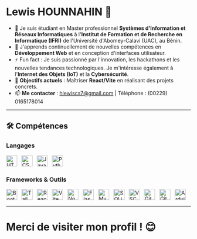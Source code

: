 # Lewis HOUNNAHIN 👋  

- 🔭 Je suis étudiant en Master professionnel **Systèmes d'Information et Réseaux Informatiques** à l'**Institut de Formation et de Recherche en Informatique (IFRI)** de l'Université d'Abomey-Calavi (UAC), au Bénin.    
- 🌱 J'apprends continuellement de nouvelles compétences en **Développement Web** et en conception d'interfaces utilisateur.  
- ⚡ Fun fact : Je suis passionné par l'innovation, les hackathons et les nouvelles tendances technologiques. Je m'intéresse également à l'**Internet des Objets (IoT)** et la **Cybersécurité**. 
- 🎯 **Objectifs actuels** : Maîtriser **React/Vite** en réalisant des projets concrets.
- 📫 **Me contacter** : [hlewiscs7@gmail.com](mailto:hlewiscs7@gmail.com) | Téléphone : (00229) 0165178014   

---

## 🛠️ Compétences  

### **Langages**  
<p align="left">
  <img alt="HTML5" width="30px" src="https://cdn.jsdelivr.net/gh/devicons/devicon/icons/html5/html5-original.svg" />&nbsp;&nbsp;
  <img alt="CSS3" width="30px" src="https://cdn.jsdelivr.net/gh/devicons/devicon/icons/css3/css3-original.svg" />&nbsp;&nbsp;
  <img alt="JavaScript" width="30px" src="https://cdn.jsdelivr.net/gh/devicons/devicon/icons/javascript/javascript-original.svg" />&nbsp;&nbsp;
  <img alt="Python" width="30px" src="https://cdn.jsdelivr.net/gh/devicons/devicon/icons/python/python-original.svg" />&nbsp;&nbsp;
</p>

### **Frameworks & Outils**  
<p align="left">
  <img alt="Bootstrap" width="30px" src="https://cdn.jsdelivr.net/gh/devicons/devicon/icons/bootstrap/bootstrap-original.svg" />&nbsp;&nbsp;
  <img alt="TailwindCSS" width="30px" src="https://cdn.jsdelivr.net/gh/devicons/devicon/icons/tailwindcss/tailwindcss-original.svg" />&nbsp;&nbsp;
  <img alt="React" width="30px" src="https://cdn.jsdelivr.net/gh/devicons/devicon/icons/react/react-original.svg" />&nbsp;&nbsp;
  <img alt="Vite" width="30px" src="https://cdn.jsdelivr.net/gh/devicons/devicon/icons/vite/vite-original.svg" />&nbsp;&nbsp;
  <img alt="Node.js" width="30px" src="https://cdn.jsdelivr.net/gh/devicons/devicon/icons/nodejs/nodejs-original.svg" />&nbsp;&nbsp;
  <img alt="Flask" width="30px" src="https://cdn.jsdelivr.net/gh/devicons/devicon/icons/flask/flask-original.svg" />&nbsp;&nbsp;
  <img alt="MySQL" width="30px" src="https://cdn.jsdelivr.net/gh/devicons/devicon/icons/mysql/mysql-original.svg" />&nbsp;&nbsp;
  <img alt="SQLite" width="30px" src="https://cdn.jsdelivr.net/gh/devicons/devicon/icons/sqlite/sqlite-original.svg" />&nbsp;&nbsp;
  <img alt="VSCode" width="30px" src="https://cdn.jsdelivr.net/gh/devicons/devicon/icons/vscode/vscode-original.svg" />&nbsp;&nbsp;
  <img alt="Git" width="30px" src="https://cdn.jsdelivr.net/gh/devicons/devicon/icons/git/git-original.svg" />&nbsp;&nbsp;
  <img alt="GitHub" width="30px" src="https://cdn.jsdelivr.net/gh/devicons/devicon/icons/github/github-original.svg" />&nbsp;&nbsp;
  <img alt="Arduino" width="30px" src="https://cdn.jsdelivr.net/gh/devicons/devicon/icons/arduino/arduino-original.svg" />
</p>

---

# Merci de visiter mon profil ! 😊
